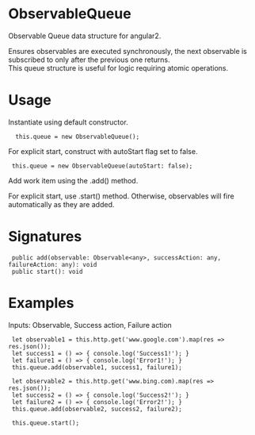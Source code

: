 # ObservableQueue
Observable Queue data structure for angular2.  

Ensures observables are executed synchronously, the next observable is subscribed to only after the previous one returns.  
This queue structure is useful for logic requiring atomic operations.

# Usage
Instantiate using default constructor.
```
  this.queue = new ObservableQueue();
 ```
 
 For explicit start, construct with autoStart flag set to false.
 ```
  this.queue = new ObservableQueue(autoStart: false);
 ```
Add work item using the .add() method.  

For explicit start, use .start() method. Otherwise, observables will fire automatically as they are added.
 
# Signatures
 ```
  public add(observable: Observable<any>, successAction: any, failureAction: any): void
  public start(): void
 ```
 
# Examples
Inputs: Observable, Success action, Failure action  

 ```
  let observable1 = this.http.get('www.google.com').map(res => res.json());
  let success1 = () => { console.log('Success1!'); }
  let failure1 = () => { console.log('Error1!'); }
  this.queue.add(observable1, success1, failure1);

  let observable2 = this.http.get('www.bing.com).map(res => res.json());
  let success2 = () => { console.log('Success2!'); }
  let failure2 = () => { console.log('Error2!'); }
  this.queue.add(observable2, success2, failure2);

  this.queue.start();

  ```
